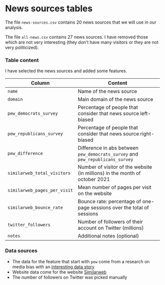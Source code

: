 # News sources tables

The file `news-sources.csv` contains 20 news sources that we will use in our analysis. 

The file `all-news.csv` contains 27 news sources. I have removed those which are not very interesting (they don't have many visitors or they are not very politicized). 

### Table content

I have selected the news sources and added some features. 

|Column |Content|
|---|---|
|`name`|Name of the news source|
|`domain`|Main domain of the news source|
|`pew_democrats_survey`| Percentage of people that consider that news source left-biased
|`pew_republicans_survey`| Percentage of people that consider that news source right-biased
|`pew_difference`| Difference in abs between `pew_democrats_survey` and `pew_republicans_survey`
|`similarweb_total_visitors`| Number of visitor of the website (in millions) in the month of october 2021
|`similarweb_pages_per_visit`| Mean number of pages per visit on the website
|`similarweb_bounce_rate`| Bounce rate: percentage of one-page sessions over the total of sessions
|`twitter_followers`| Number of followers of their account on Twitter (millions)
|`notes`| Additional notes (optional)


### Data sources

- The data for the feature that start with `pew` come from a research on media bias with an [interesting data story](https://www.pewresearch.org/journalism/2020/01/24/u-s-media-polarization-and-the-2020-election-a-nation-divided/)
- Website data come for the website [Similarweb](similarweb.com)
- The number of followers on Twitter was picked manually 